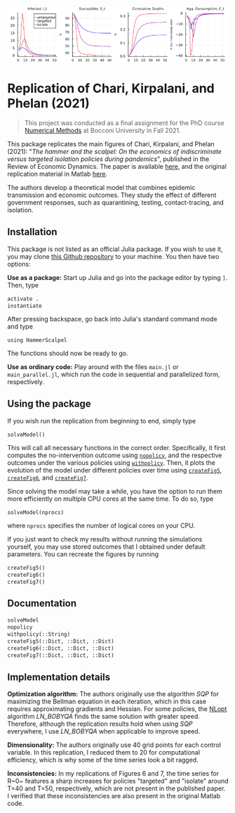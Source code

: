 ![header](./assets/header.png)

# Replication of Chari, Kirpalani, and Phelan (2021)

> This project was conducted as a final assignment for the PhD course [Numerical Methods](https://floswald.github.io/NumericalMethods/) at Bocconi University in Fall 2021.

This package replicates the main figures of Chari, Kirpalani, and Phelan (2021): "*The hammer and the scalpel: On the economics of indiscriminate versus targeted isolation policies during pandemics*", published in the Review of Economic Dynamics. The paper is available [here](https://doi.org/10.1016/j.red.2020.11.004), and the original replication material in Matlab [here](https://ideas.repec.org/c/red/ccodes/20-237.html).

The authors develop a theoretical model that combines epidemic transmission and economic outcomes. They study the effect of different government responses, such as quarantining, testing, contact-tracing, and isolation. 

## Installation

This package is not listed as an official Julia package. If you wish to use it, you may clone [this Github repository](https://github.com/JulianStreyczek/HammerScalpel.jl) to your machine. You then have two options:

**Use as a package:** Start up Julia and go into the package editor by typing `]`. Then, type

    activate .
    instantiate 

After pressing backspace, go back into Julia's standard command mode and type
    
    using HammerScalpel

The functions should now be ready to go.

**Use as ordinary code:** Play around with the files `main.jl` or `main_parallel.jl`, which run the code in sequential and parallelized form, respectively. 

## Using the package

If you wish run the replication from beginning to end, simply type

    solveModel()

This will call all necessary functions in the correct order. 
Specifically, it first computes the no-intervention outcome using [`nopolicy`](@ref), and the respective outcomes under the various policies using [`withpolicy`](@ref). Then, it plots the evolution of the model under different policies over time using [`createFig5`](@ref), [`createFig6`](@ref), and [`createFig7`](@ref).

Since solving the model may take a while, you have the option to run them more efficiently on multiple CPU cores at the same time. 
To do so, type

    solveModel(nprocs)

where `nprocs` specifies the number of logical cores on your CPU. 

If you just want to check my results without running the simulations yourself, you may use stored outcomes that I obtained under default parameters. You can recreate the figures by running

    createFig5()
    createFig6()
    createFig7()

## Documentation

```@docs
solveModel
nopolicy
withpolicy(::String)
createFig5(::Dict, ::Dict, ::Dict)
createFig6(::Dict, ::Dict, ::Dict)
createFig7(::Dict, ::Dict, ::Dict)
```

## Implementation details

**Optimization algorithm:** The authors originally use the algorithm _SQP_ for maximizing the Bellman equation in each iteration, which in this case requires approximating gradients and Hessian.
For some policies, the [NLopt](https://github.com/JuliaOpt/NLopt.jl) algorithm _LN\_BOBYQA_ finds the same solution with greater speed.
Therefore, although the replication results hold when using _SQP_ everywhere, I use _LN\_BOBYQA_ when applicable to improve speed.

**Dimensionality:** The authors originally use 40 grid points for each control variable. In this replication, I reduced them to 20 for computational efficiency, which is why some of the time series look a bit ragged. 

**Inconsistencies:** In my replications of Figures 6 and 7, the time series for R~0~ features a sharp increases for policies "targeted" and "isolate" around T=40 and T=50, respectively, which are not present in the published paper. I verified that these inconsistencies are also present in the original Matlab code.